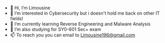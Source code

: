 - 👋 Hi, I’m Limousine
- 👀 I’m interested in Cybersecurity but i doesn't hold me back on other IT fields!
- 🌱 I’m currently learning Reverse Engineering and Malware Analysis
- 💞️ I’m also studying for SY0-601 Sec+ exam 
- 📫 To reach you you can email to Limousine196@gmail.com

<!---
limooo196/limooo196 is a ✨ special ✨ repository because its `README.md` (this file) appears on your GitHub profile.
You can click the Preview link to take a look at your changes.
--->
